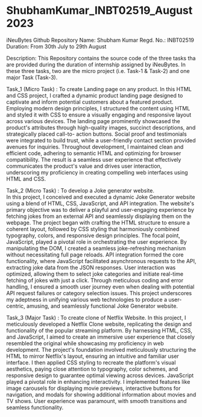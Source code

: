 # ShubhamKumar_INBT02519_August2023
iNeuBytes Github Repository 
Name: Shubham Kumar
Regd. No.: INBT02519
Duration: From 30th July to 29th August

Description: This Repository contains the source code of the three tasks tha are provided during the duration of internship assigned by iNeuBytes. In these three tasks, two are the micro project (i.e. Task-1 & Task-2) and one major Task (Task-3).

Task_1 (Micro Task) : To create Landing page on any product.
     In this HTML and CSS project, I crafted a dynamic product landing page designed to captivate and inform potential
     customers about a featured product. Employing modern design principles, I structured the content using HTML and styled 
     it with CSS to ensure a visually engaging and responsive layout across various devices. The landing page prominently 
     showcased the product's attributes through high-quality images, succinct descriptions, and strategically placed call-to-
     action buttons. Social proof and testimonials were integrated to build trust, while a user-friendly contact section 
     provided avenues for inquiries. Throughout development, I maintained clean and efficient code, adhering to semantic 
     HTML and optimizing for browser compatibility. The result is a seamless user experience that effectively communicates 
     the product's value and drives user interaction, underscoring my proficiency in creating compelling web interfaces 
     using HTML and CSS.  

Task_2 (Micro Task) : To develop a Joke generator website.     
     In this project, I conceived and executed a dynamic Joke Generator website using a blend of HTML, CSS, JavaScript, and 
     API integration. The website's primary objective was to deliver a playful and user-engaging experience by fetching 
     jokes from an external API and seamlessly displaying them on the webpage.
     The project began with crafting the HTML structure to ensure a coherent layout, followed by CSS styling that 
     harmoniously combined typography, colors, and responsive design principles. The focal point, JavaScript, played a 
     pivotal role in orchestrating the user experience. By manipulating the DOM, I created a seamless joke-refreshing 
     mechanism without necessitating full page reloads. 
     API integration formed the core functionality, where JavaScript facilitated asynchronous requests to the API, 
     extracting joke data from the JSON responses. User interaction was optimized, allowing them to select joke categories 
     and initiate real-time fetching of jokes with just a click.
     Through meticulous coding and error handling, I ensured a smooth user journey even when dealing with potential API 
     request failures or category selection issues. This project underscores my adeptness in unifying various web 
     technologies to produce a user-centric, amusing, and seamlessly functional Joke Generator website.
     
Task_3 (Major Task) : To create clone of Netflix Website.
     In this project, I meticulously developed a Netflix Clone website, replicating the design and functionality of the 
     popular streaming platform. By harnessing HTML, CSS, and JavaScript, I aimed to create an immersive user experience 
     that closely resembled the original while showcasing my proficiency in web development.
     The project's foundation involved meticulously structuring the HTML to mirror Netflix's layout, ensuring an intuitive 
     and familiar user interface. I then applied CSS styling to recreate the platform's visual aesthetics, paying close 
     attention to typography, color schemes, and responsive design to guarantee optimal viewing across devices.
     JavaScript played a pivotal role in enhancing interactivity. I implemented features like image carousels for displaying 
     movie previews, interactive buttons for navigation, and modals for showing additional information about movies and TV 
     shows. User experience was paramount, with smooth transitions and seamless functionality.
